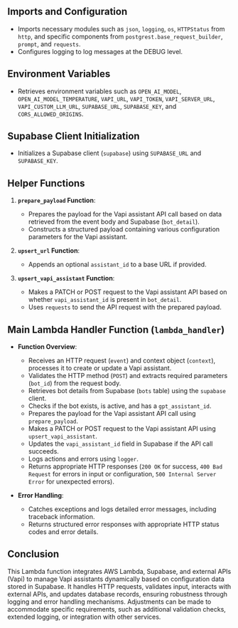 ## Imports and Configuration

- Imports necessary modules such as `json`, `logging`, `os`, `HTTPStatus` from `http`, and specific components from `postgrest.base_request_builder`, `prompt`, and `requests`.
- Configures logging to log messages at the DEBUG level.

## Environment Variables

- Retrieves environment variables such as `OPEN_AI_MODEL`, `OPEN_AI_MODEL_TEMPERATURE`, `VAPI_URL`, `VAPI_TOKEN`, `VAPI_SERVER_URL`, `VAPI_CUSTOM_LLM_URL`, `SUPABASE_URL`, `SUPABASE_KEY`, and `CORS_ALLOWED_ORIGINS`.

## Supabase Client Initialization

- Initializes a Supabase client (`supabase`) using `SUPABASE_URL` and `SUPABASE_KEY`.

## Helper Functions

1. **`prepare_payload` Function**:
   - Prepares the payload for the Vapi assistant API call based on data retrieved from the event body and Supabase (`bot_detail`).
   - Constructs a structured payload containing various configuration parameters for the Vapi assistant.

2. **`upsert_url` Function**:
   - Appends an optional `assistant_id` to a base URL if provided.

3. **`upsert_vapi_assistant` Function**:
   - Makes a PATCH or POST request to the Vapi assistant API based on whether `vapi_assistant_id` is present in `bot_detail`.
   - Uses `requests` to send the API request with the prepared payload.

## Main Lambda Handler Function (`lambda_handler`)

- **Function Overview**:
  - Receives an HTTP request (`event`) and context object (`context`), processes it to create or update a Vapi assistant.
  - Validates the HTTP method (`POST`) and extracts required parameters (`bot_id`) from the request body.
  - Retrieves bot details from Supabase (`bots` table) using the `supabase` client.
  - Checks if the bot exists, is active, and has a `gpt_assistant_id`.
  - Prepares the payload for the Vapi assistant API call using `prepare_payload`.
  - Makes a PATCH or POST request to the Vapi assistant API using `upsert_vapi_assistant`.
  - Updates the `vapi_assistant_id` field in Supabase if the API call succeeds.
  - Logs actions and errors using `logger`.
  - Returns appropriate HTTP responses (`200 OK` for success, `400 Bad Request` for errors in input or configuration, `500 Internal Server Error` for unexpected errors).

- **Error Handling**:
  - Catches exceptions and logs detailed error messages, including traceback information.
  - Returns structured error responses with appropriate HTTP status codes and error details.

## Conclusion

This Lambda function integrates AWS Lambda, Supabase, and external APIs (Vapi) to manage Vapi assistants dynamically based on configuration data stored in Supabase. It handles HTTP requests, validates input, interacts with external APIs, and updates database records, ensuring robustness through logging and error handling mechanisms. Adjustments can be made to accommodate specific requirements, such as additional validation checks, extended logging, or integration with other services.

